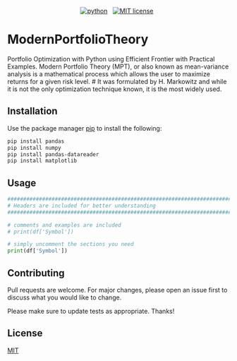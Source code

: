 <!-- buttons -->
<p align="center">
    <a href="https://www.python.org/">
        <img src="https://img.shields.io/badge/python-v3-brightgreen.svg"
            alt="python"></a> &nbsp;    
    <a href="https://opensource.org/licenses/MIT">
        <img src="https://img.shields.io/badge/license-MIT-brightgreen.svg"
            alt="MIT license"></a> &nbsp;
</p>


<!-- content -->

# ModernPortfolioTheory

Portfolio Optimization with Python using Efficient Frontier with Practical Examples. Modern Portfolio Theory (MPT), or also known as mean-variance analysis is a mathematical process which allows the user to maximize returns for a given risk level. # It was formulated by H. Markowitz and while it is not the only optimization technique known, it is the most widely used.

## Installation

Use the package manager [pip](https://pip.pypa.io/en/stable/) to install the following:

```bash
pip install pandas
pip install numpy
pip install pandas-datareader
pip install matplotlib
```

## Usage

```python
##############################################################################################################
# Headers are included for better understanding
##############################################################################################################

# comments and examples are included
# print(df['Symbol'])

# simply uncomment the sections you need
print(df['Symbol'])

```

## Contributing
Pull requests are welcome. For major changes, please open an issue first to discuss what you would like to change.

Please make sure to update tests as appropriate. Thanks!

## License
[MIT](https://choosealicense.com/licenses/mit/)
